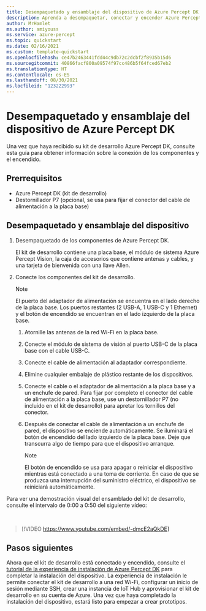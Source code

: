 ```yaml
---
title: Desempaquetado y ensamblaje del dispositivo de Azure Percept DK
description: Aprenda a desempaquetar, conectar y encender Azure Percept DK
author: MrHamlet
ms.author: amiyouss
ms.service: azure-percept
ms.topic: quickstart
ms.date: 02/16/2021
ms.custom: template-quickstart
ms.openlocfilehash: ce47b2463441fdd44c9db72c2dcbf2f8935b15d6
ms.sourcegitcommit: 40866facf800a09574f97cc486b5f64fced67eb2
ms.translationtype: HT
ms.contentlocale: es-ES
ms.lasthandoff: 08/30/2021
ms.locfileid: "123222993"
---
```

# <a name="unbox-and-assemble-the-azure-percept-dk-device"></a>Desempaquetado y ensamblaje del dispositivo de Azure Percept DK

Una vez que haya recibido su kit de desarrollo Azure Percept DK, consulte esta guía para obtener información sobre la conexión de los componentes y el encendido.

## <a name="prerequisites"></a>Prerrequisitos

- Azure Percept DK (kit de desarrollo)
- Destornillador P7 (opcional, se usa para fijar el conector del cable de alimentación a la placa base)

## <a name="unbox-and-assemble-your-device"></a>Desempaquetado y ensamblaje del dispositivo

1. Desempaquetado de los componentes de Azure Percept DK.

    El kit de desarrollo contiene una placa base, el módulo de sistema Azure Percept Vision, la caja de accesorios que contiene antenas y cables, y una tarjeta de bienvenida con una llave Allen.

1. Conecte los componentes del kit de desarrollo.

    > [!NOTE]
    > El puerto del adaptador de alimentación se encuentra en el lado derecho de la placa base. Los puertos restantes (2 USB-A, 1 USB-C y 1 Ethernet) y el botón de encendido se encuentran en el lado izquierdo de la placa base.

    1. Atornille las antenas de la red Wi-Fi en la placa base.

    1. Conecte el módulo de sistema de visión al puerto USB-C de la placa base con el cable USB-C.

    1. Conecte el cable de alimentación al adaptador correspondiente.

    1. Elimine cualquier embalaje de plástico restante de los dispositivos.

    1. Conecte el cable o el adaptador de alimentación a la placa base y a un enchufe de pared. Para fijar por completo el conector del cable de alimentación a la placa base, use un destornillador P7 (no incluido en el kit de desarrollo) para apretar los tornillos del conector.

    1. Después de conectar el cable de alimentación a un enchufe de pared, el dispositivo se enciende automáticamente. Se iluminará el botón de encendido del lado izquierdo de la placa base. Deje que transcurra algo de tiempo para que el dispositivo arranque.

        > [!NOTE]
        > El botón de encendido se usa para apagar o reiniciar el dispositivo mientras está conectado a una toma de corriente. En caso de que se produzca una interrupción del suministro eléctrico, el dispositivo se reiniciará automáticamente.

Para ver una demostración visual del ensamblado del kit de desarrollo, consulte el intervalo de 0:00 a 0:50 del siguiente vídeo:

</br>

> [!VIDEO https://www.youtube.com/embed/-dmcE2aQkDE]

## <a name="next-steps"></a>Pasos siguientes

Ahora que el kit de desarrollo está conectado y encendido, consulte el [tutorial de la experiencia de instalación de Azure Percept DK](./quickstart-percept-dk-set-up.md) para completar la instalación del dispositivo. La experiencia de instalación le permite conectar el kit de desarrollo a una red Wi-Fi, configurar un inicio de sesión mediante SSH, crear una instancia de IoT Hub y aprovisionar el kit de desarrollo en su cuenta de Azure. Una vez que haya completado la instalación del dispositivo, estará listo para empezar a crear prototipos.